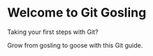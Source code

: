 # Welcome to Git Gosling

Taking your first steps with Git?

Grow from gosling to goose with this Git guide.
